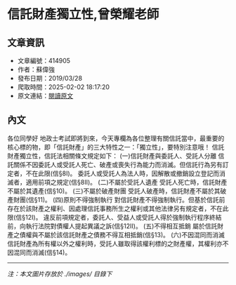 # 信託財產獨立性,曾榮耀老師

## 文章資訊
- 文章編號：414905
- 作者：蘇偉強
- 發布日期：2019/03/28
- 爬取時間：2025-02-02 18:17:20
- 原文連結：[閱讀原文](https://real-estate.get.com.tw/Columns/detail.aspx?no=414905)

## 內文
各位同學好
地政士考試即將到來，今天專欄為各位整理有關信託當中，最重要的核心標的物，即「信託財產」的三大特性之一：「獨立性」，要特別注意哦！
信託財產獨立性，信託法相關條文規定如下：
(一)信託財產與委託人、受託人分離
信託關係不因委託人或受託人死亡、破產或喪失行為能力而消滅。但信託行為另有訂定者，不在此限(信§8I)。
委託人或受託人為法人時，因解散或撤銷設立登記而消滅者，適用前項之規定(信§8II)。
(二)不屬於受託人遺產
受託人死亡時，信託財產不屬於其遺產(信§10)。
(三)不屬於破產財團
受託人破產時，信託財產不屬於其破產財團(信§11)。
(四)原則不得強制執行
對信託財產不得強制執行。但基於信託前存在於該財產之權利、因處理信託事務所生之權利或其他法律另有規定者，不在此限(信§12I)。
違反前項規定者，委託人、受益人或受託人得於強制執行程序終結前，向執行法院對債權人提起異議之訴(信§12II)。
(五)不得相互抵銷
屬於信託財產之債權與不屬於該信託財產之債務不得互相抵銷(信§13)。
(六)不因混同而消滅
信託財產為所有權以外之權利時，受託人雖取得該權利標的之財產權，其權利亦不因混同而消滅(信§14)。

---
*注：本文圖片存放於 ./images/ 目錄下*
